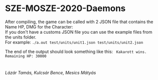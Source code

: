 # SZE-MOSZE-2020-Daemons

After compiling, the game can be called with 2 JSON file that contains the Name HP, DMG for the Character:\
If you don't have a customs JSON file you can use the example files from the units folder.\
For example: `./a.out test/units/unit1.json test/units/unit2.json`

The end of the output should look something like this: `
Kakarott wins. Remaining HP: 30000`
#
*Lázár Tamás, Kulcsár Bence, Mesics Mátyás*
